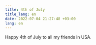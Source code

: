 ```yaml
---
title: 4th of July
title_lang: en
date: 2022-07-04 21:27:48 +03:00
lang: en
---
```


Happy 4th of July to all my friends in USA.
